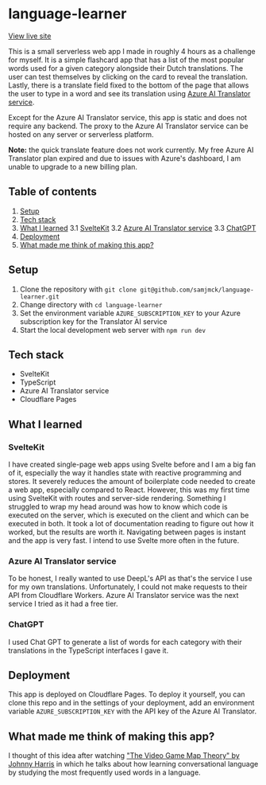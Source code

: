 # language-learner

[View live site](https://language.samjmck.com)

This is a small serverless web app I made in roughly 4 hours as a challenge for myself. It is a simple flashcard app that has a list of the most popular words used for a given category alongside their Dutch translations. The user can test themselves by clicking on the card to reveal the translation. Lastly, there is a translate field fixed to the bottom of the page that allows the user to type in a word and see its translation using [Azure AI Translator service](https://learn.microsoft.com/en-us/azure/ai-services/translator/).

Except for the Azure AI Translator service, this app is static and does not require any backend. The proxy to the Azure AI Translator service can be hosted on any server or serverless platform.

**Note:** the quick translate feature does not work currently. My free Azure AI Translator plan expired and due to issues with Azure's dashboard, I am unable to upgrade to a new billing plan.

## Table of contents

1. [Setup](#setup)
2. [Tech stack](#tech-stack)
3. [What I learned](#what-i-learned)
  3.1 [SvelteKit](#sveltekit)
  3.2 [Azure AI Translator service](#azure-ai-translator-service)
  3.3 [ChatGPT](#chat-gpt)
4. [Deployment](#deployment)
5. [What made me think of making this app?](#what-made-me-think-of-making-this-app)

## Setup

1. Clone the repository with `git clone git@github.com/samjmck/language-learner.git`
2. Change directory with `cd language-learner`
3. Set the environment variable `AZURE_SUBSCRIPTION_KEY` to your Azure subscription key for the Translator AI service
4. Start the local development web server with `npm run dev`

## Tech stack

- SvelteKit
- TypeScript
- Azure AI Translator service
- Cloudflare Pages

## What I learned

### SvelteKit

I have created single-page web apps using Svelte before and I am a big fan of it, especially the way it handles state with reactive programming and stores. It severely reduces the amount of boilerplate code needed to create a web app, especially compared to React. However, this was my first time using SvelteKit with routes and server-side rendering. Something I struggled to wrap my head around was how to know which code is executed on the server, which is executed on the client and which can be executed in both. It took a lot of documentation reading to figure out how it worked, but the results are worth it. Navigating between pages is instant and the app is very fast. I intend to use Svelte more often in the future.

### Azure AI Translator service

To be honest, I really wanted to use DeepL's API as that's the service I use for my own translations. Unfortunately, I could not make requests to their API from Cloudflare Workers. Azure AI Translator service was the next service I tried as it had a free tier. 

### ChatGPT

I used Chat GPT to generate a list of words for each category with their translations in the TypeScript interfaces I gave it.

## Deployment

This app is deployed on Cloudflare Pages. To deploy it yourself, you can clone this repo and in the settings of your deployment, add an environment variable `AZURE_SUBSCRIPTION_KEY` with the API key of the Azure AI Translator. 

## What made me think of making this app?

I thought of this idea after watching ["The Video Game Map Theory" by Johnny Harris](https://youtu.be/3i1lNJPY-4Q) in which he talks about how learning conversational language by studying the most frequently used words in a language.
